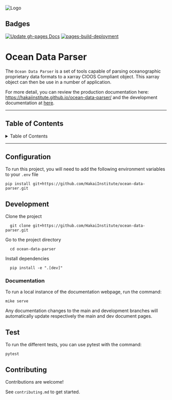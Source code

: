 <!-- NOTE: All sections are placeholders. Use the relevant ones-->

![Logo](https://dev-to-uploads.s3.amazonaws.com/uploads/articles/th5xamgrr6se0x5ro4g6.png)

<!-- Make a favicon/logo using something like:

* https://favicon.io/
* https://www.shopify.com/tools/logo-maker/open-source-software
* https://primitive.lol/ -->

## Badges

<!-- You can get project relevant badges from: [shields.io](https://shields.io/) -->

[![Update gh-pages Docs](https://github.com/HakaiInstitute/ocean-data-parser/actions/workflows/generate-documentation.yaml/badge.svg)](https://github.com/HakaiInstitute/ocean-data-parser/actions/workflows/generate-documentation.yaml)
[![pages-build-deployment](https://github.com/HakaiInstitute/ocean-data-parser/actions/workflows/pages/pages-build-deployment/badge.svg)](https://github.com/HakaiInstitute/ocean-data-parser/actions/workflows/pages/pages-build-deployment)

# Ocean Data Parser

The `Ocean Data Parser` is a set of tools capable of parsing oceanographic proprietary data formats to a xarray CIOOS Compliant object. This xarray object can then be use in a number of application.

For more detail, you can review the production documentation here: https://hakaiinstitute.github.io/ocean-data-parser/
and the development documentation at [here](https://hakaiinstitute.github.io/ocean-data-parser/).

---

## Table of Contents

<details>

<summary>Table of Contents</summary>

[Configuration](#configuration)

[Development](#development)

[Tests](#tests)

[Deploying](#deploying)


</details>

---

## Configuration

To run this project, you will need to add the following environment variables to your `.env` file

```env
pip install git+https://github.com/HakaiInstitute/ocean-data-parser.git
```

## Development

Clone the project

```shell
  git clone git+https://github.com/HakaiInstitute/ocean-data-parser.git
```

Go to the project directory

```shell
  cd ocean-data-parser
```

Install dependencies

```shell
  pip install -e ".[dev]"
```

### Documentation
To run a local instance of the documentation webpage, run the command:

```shell
mike serve
```

Any documentation changes to the main and development branches will automatically update respectively the main and dev document pages.

## Test
To run the different tests, you can use pytest with the command:

```
pytest
```

## Contributing

Contributions are welcome!

See `contributing.md` to get started.